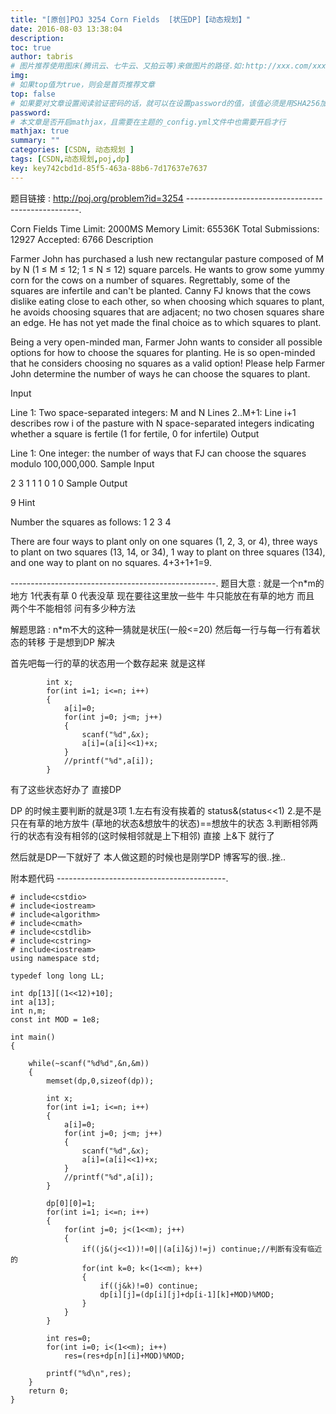 ```yaml
---
title: "[原创]POJ 3254 Corn Fields  [状压DP]【动态规划】"
date: 2016-08-03 13:38:04
description:
toc: true
author: tabris
# 图片推荐使用图床(腾讯云、七牛云、又拍云等)来做图片的路径.如:http://xxx.com/xxx.jpg
img:
# 如果top值为true，则会是首页推荐文章
top: false
# 如果要对文章设置阅读验证密码的话，就可以在设置password的值，该值必须是用SHA256加密后的密码，防止被他人识破
password:
# 本文章是否开启mathjax，且需要在主题的_config.yml文件中也需要开启才行
mathjax: true
summary: ""
categories: [CSDN, 动态规划 ]
tags: [CSDN,动态规划,poj,dp]
key: key742cbd1d-85f5-463a-88b6-7d17637e7637
---
```


题目链接 : http://poj.org/problem?id=3254
---------------------------------------------------.

Corn Fields
Time Limit: 2000MS		Memory Limit: 65536K
Total Submissions: 12927		Accepted: 6766
Description

Farmer John has purchased a lush new rectangular pasture composed of M by N (1 ≤ M ≤ 12; 1 ≤ N ≤ 12) square parcels. He wants to grow some yummy corn for the cows on a number of squares. Regrettably, some of the squares are infertile and can't be planted. Canny FJ knows that the cows dislike eating close to each other, so when choosing which squares to plant, he avoids choosing squares that are adjacent; no two chosen squares share an edge. He has not yet made the final choice as to which squares to plant.

Being a very open-minded man, Farmer John wants to consider all possible options for how to choose the squares for planting. He is so open-minded that he considers choosing no squares as a valid option! Please help Farmer John determine the number of ways he can choose the squares to plant.

Input

Line 1: Two space-separated integers: M and N
Lines 2..M+1: Line i+1 describes row i of the pasture with N space-separated integers indicating whether a square is fertile (1 for fertile, 0 for infertile)
Output

Line 1: One integer: the number of ways that FJ can choose the squares modulo 100,000,000.
Sample Input

2 3
1 1 1
0 1 0
Sample Output

9
Hint

Number the squares as follows:
1 2 3
  4

There are four ways to plant only on one squares (1, 2, 3, or 4), three ways to plant on two squares (13, 14, or 34), 1 way to plant on three squares (134), and one way to plant on no squares. 4+3+1+1=9.

---------------------------------------------------.
题目大意 :   就是一个n*m的地方 1代表有草 0 代表没草
现在要往这里放一些牛  牛只能放在有草的地方 而且 两个牛不能相邻   问有多少种方法

解题思路 : n*m不大的这种一猜就是状压(一般<=20)  然后每一行与每一行有着状态的转移 于是想到DP 解决

首先吧每一行的草的状态用一个数存起来  就是这样

```
		int x;
        for(int i=1; i<=n; i++)
        {
            a[i]=0;
            for(int j=0; j<m; j++)
            {
                scanf("%d",&x);
                a[i]=(a[i]<<1)+x;
            }
            //printf("%d",a[i]);
        }
```

有了这些状态好办了 直接DP

DP 的时候主要判断的就是3项
1.左右有没有挨着的   status&(status<<1)
2.是不是只在有草的地方放牛    (草地的状态&想放牛的状态)==想放牛的状态
3.判断相邻两行的状态有没有相邻的(这时候相邻就是上下相邻)   直接 上&下  就行了


然后就是DP一下就好了   本人做这题的时候也是刚学DP  博客写的很..挫..

附本题代码
------------------------------------------.
```
# include<cstdio>
# include<iostream>
# include<algorithm>
# include<cmath>
# include<cstdlib>
# include<cstring>
# include<iostream>
using namespace std;

typedef long long LL;

int dp[13][(1<<12)+10];
int a[13];
int n,m;
const int MOD = 1e8;

int main()
{

    while(~scanf("%d%d",&n,&m))
    {
        memset(dp,0,sizeof(dp));

        int x;
        for(int i=1; i<=n; i++)
        {
            a[i]=0;
            for(int j=0; j<m; j++)
            {
                scanf("%d",&x);
                a[i]=(a[i]<<1)+x;
            }
            //printf("%d",a[i]);
        }

        dp[0][0]=1;
        for(int i=1; i<=n; i++)
        {
            for(int j=0; j<(1<<m); j++)
            {
                if((j&(j<<1))!=0||(a[i]&j)!=j) continue;//判断有没有临近的
                for(int k=0; k<(1<<m); k++)
                {
                    if((j&k)!=0) continue;
                    dp[i][j]=(dp[i][j]+dp[i-1][k]+MOD)%MOD;
                }
            }
        }

        int res=0;
        for(int i=0; i<(1<<m); i++)
            res=(res+dp[n][i]+MOD)%MOD;

        printf("%d\n",res);
    }
    return 0;
}

```